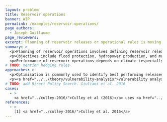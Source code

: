 ```yaml
---
layout: problem
title: Reservoir operations
banner: WIP
permalink: /examples/reservoir-operations/
page_authors:
  - Joseph Guillaume
page_reviewers:
excerpt: Planning of reservoir releases or operational rules is moving away from historical inflows and demand estimates to consider possible future climates and operation conditions, while also playing a key role in adaptation of water resource systems more generally.
summary: >
  <p>Planning of reservoir operations involves defining reservoir releases, release rules, or regulations limiting operators' decisions. Release rules may be dependent on reservoir conditions, season, or other conditions.</p>
  <p>Objectives include flood protection, hydropower production, and maximising water supply or guaranteeing its reliability. This may include environmental flows.</p>
  <p>Performance of reservoir operations depends on climate (especially inflows), but also on other water management options in use, changing management priorities over time, and the <a href="../../theory/value-of-information/">value of forecasts</a>. These are aspects that can be described as <a href="../../theory/multiple-plausible-futures/">multiple plausible futures</a>. Interaction between water management options is particularly relevant in multi-reservoir systems and <a href="../urban-water-resource-planning">urban water resource planning</a>.</p>
# TODO: mention hedging rules
approaches: >
  <p>Optimisation is commonly used to identify best performing releases or rules. Optimisation can therefore be repeated for multiple plausible futures, or optimising <a href="../../theory/robustness-metrics/">robustness metrics</a> across scenarios.</p>
  <p><a href="../../theory/vulnerability-analysis">Vulnerability analysis</a> has been used to identify climate changes in rainfall and temperature in which flood or irrigation failure may occur [1]</p>
# TODO: add Direct Policy Search. Giuliani et al. 2016
cases:
  - >
    <a href="../culley-2016/">Culley et al (2016)</a> uses <a href="../../theory/vulnerability-analysis">vulnerability analysis</a> to test and improve how much climate change reservoir operations can cope with in Lake Como, Italy. The analysis identifies changes in temperature and precipitation that would lead to flood or irrigation failures under current reservoir operations and optimal feedback control policies that increase the range of states under which minimum performance requirements are met.
references:
  - >
    [1] <a href="../culley-2016/">Culley et al. 2016</a>
---
```

